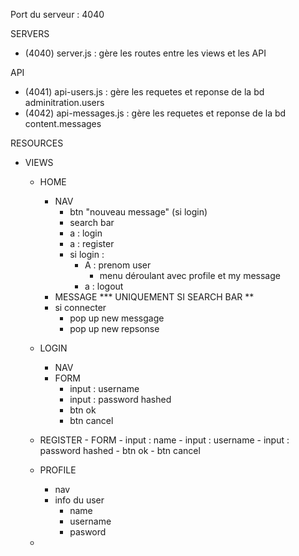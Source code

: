 Port du serveur : 4040




SERVERS
- (4040) server.js : gère les routes entre les views et les API

API
- (4041) api-users.js : gère les requetes et reponse de la bd adminitration.users
- (4042) api-messages.js : gère les requetes et reponse de la bd content.messages

RESOURCES
- VIEWS
    - HOME
        - NAV
            - btn "nouveau message" (si login)
            - search bar
            - a : login
            - a : register
            - si login : 
                - A : prenom user 
                    - menu déroulant avec profile et my message
                - a : logout    
        - MESSAGE *** UNIQUEMENT SI SEARCH BAR ** 
        - si connecter 
            - pop up new messgage 
            - pop up new repsonse
        
    - LOGIN
        - NAV
        - FORM 
            - input : username
            - input : password hashed
            - btn ok 
            - btn cancel
    - REGISTER
            - FORM 
            - input : name
            - input : username
            - input : password hashed
            - btn ok 
            - btn cancel
    - PROFILE
        - nav
        - info du user 
            - name
            - username
            - pasword
    - 




